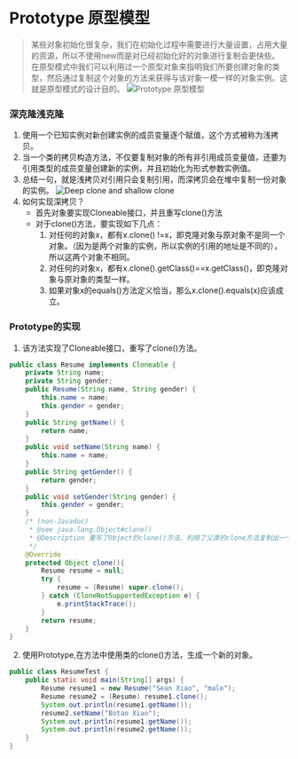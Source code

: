 # Prototype 原型模型
> 某些对象初始化很复杂，我们在初始化过程中需要进行大量设置，占用大量的资源，所以不使用new而是对已经初始化好的对象进行复制会更快些。
> 在原型模式中我们可以利用过一个原型对象来指明我们所要创建对象的类型，然后通过复制这个对象的方法来获得与该对象一模一样的对象实例。这就是原型模式的设计目的。
![Prototype 原型模型](https://i.imgur.com/CmzDJ8z.png)

### 深克隆浅克隆
1. 使用一个已知实例对新创建实例的成员变量逐个赋值，这个方式被称为浅拷贝。
2. 当一个类的拷贝构造方法，不仅要复制对象的所有非引用成员变量值，还要为引用类型的成员变量创建新的实例，并且初始化为形式参数实例值。
3. 总结一句，就是浅拷贝对引用只会复制引用，而深拷贝会在堆中复制一份对象的实例。
![Deep clone and shallow clone](https://i.imgur.com/9XFNVxw.png)
4. 如何实现深拷贝？
	* 首先对象要实现Cloneable接口，并且重写clone()方法
	* 对于clone()方法，要实现如下几点：
		1. 对任何的对象x，都有x.clone() !=x，即克隆对象与原对象不是同一个对象。（因为是两个对象的实例，所以实例的引用的地址是不同的），所以这两个对象不相同。
		2. 对任何的对象x，都有x.clone().getClass()==x.getClass()，即克隆对象与原对象的类型一样。
		3. 如果对象x的equals()方法定义恰当，那么x.clone().equals(x)应该成立。

### Prototype的实现
1. 该方法实现了Cloneable接口，重写了clone()方法。
```Java
public class Resume implements Cloneable {
	private String name;
	private String gender;
	public Resume(String name, String gender) {
		this.name = name;
		this.gender = gender;
	}
	public String getName() {
		return name;
	}
	public void setName(String name) {
		this.name = name;
	}
	public String getGender() {
		return gender;
	}
	public void setGender(String gender) {
		this.gender = gender;
	}
	/* (non-Javadoc)
	 * @see java.lang.Object#clone()
	 * @Description 重写了Object的clone()方法，利用了父类的clone方法复制出一个全新的对象。
	 */
	@Override
	protected Object clone(){
		Resume resume = null;
		try {
			resume = (Resume) super.clone();
		} catch (CloneNotSupportedException e) {
			e.printStackTrace();
		}
		return resume;
	}
}
```

2. 使用Prototype,在方法中使用类的clone()方法，生成一个新的对象。
```Java
public class ResumeTest {
	public static void main(String[] args) {
		Resume resume1 = new Resume("Sean Xiao", "male");
		Resume resume2 = (Resume) resume1.clone();
		System.out.println(resume1.getName());
		resume2.setName("Botao Xiao");
		System.out.println(resume1.getName());
		System.out.println(resume2.getName());
	}
}
```